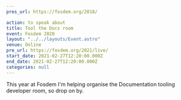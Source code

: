 ```yaml
---
pres_url: https://fosdem.org/2018/

action: to speak about
title: Tool the Docs room
event: Fosdem 2020
layout: "../../layouts/Event.astro"
venue: Online
pre_url: https://fosdem.org/2021/live/
start_date: 2021-02-27T12:20:00.000Z
end_date: 2021-02-27T12:20:00.000Z
categories: null
---
```


This year at Fosdem I'm helping organise the Documentation tooling developer room, so drop on by.
